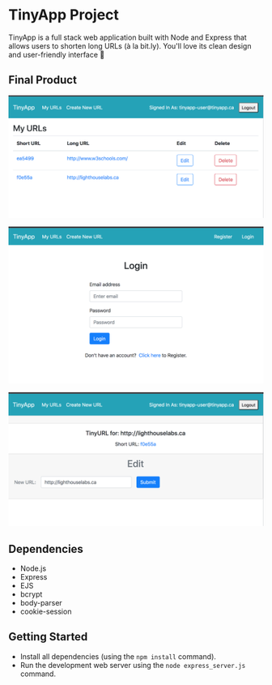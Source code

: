 # TinyApp Project

TinyApp is a full stack web application built with Node and Express that allows users to shorten long URLs (à la bit.ly). You'll love its clean design and user-friendly interface 🌟

## Final Product

!["Screenshot of users URLs page"](https://github.com/julia-gatina/tinyapp/blob/master/docs/my_URLS_page.png?raw=true)

!["Screenshot of login page"](https://github.com/julia-gatina/tinyapp/blob/master/docs/login_page.png?raw=true)

!["Screenshot of Edit my URL page"](https://github.com/julia-gatina/tinyapp/blob/master/docs/edit_URL_page.png?raw=true)

## Dependencies

- Node.js
- Express
- EJS
- bcrypt
- body-parser
- cookie-session

## Getting Started

- Install all dependencies (using the `npm install` command).
- Run the development web server using the `node express_server.js` command.